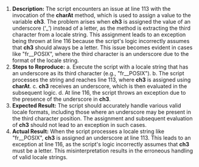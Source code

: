 ﻿1. **Description:** The script encounters an issue at line 113 with the invocation of the **charAt** method, which is used to assign a value to the variable **ch3**. The problem arises when **ch3** is assigned the value of an underscore (‘\_’) instead of a letter, as the method is extracting the third character from a locale string. This assignment leads to an exception being thrown at line 116 because the script's logic incorrectly assumes that **ch3** should always be a letter. This issue becomes evident in cases like "fr\_\_POSIX", where the third character is an underscore due to the format of the locale string.
1. **Steps to Reproduce:** a. Execute the script with a locale string that has an underscore as its third character (e.g., "fr\_\_POSIX"). b. The script processes the string and reaches line 113, where **ch3** is assigned using **charAt**. c. **ch3** receives an underscore, which is then evaluated in the subsequent logic. d. At line 116, the script throws an exception due to the presence of the underscore in **ch3**.
1. **Expected Result:** The script should accurately handle various valid locale formats, including those where an underscore may be present in the third character position. The assignment and subsequent evaluation of **ch3** should not lead to an exception in such cases.
1. **Actual Result:** When the script processes a locale string like "fr\_\_POSIX", **ch3** is assigned an underscore at line 113. This leads to an exception at line 116, as the script's logic incorrectly assumes that **ch3** must be a letter. This misinterpretation results in the erroneous handling of valid locale strings.

